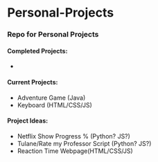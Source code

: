 # Personal-Projects

### Repo for Personal Projects

#### Completed Projects:
* 

#### Current Projects:
* Adventure Game (Java)
* Keyboard (HTML/CSS/JS)

#### Project Ideas:
* Netflix Show Progress % (Python? JS?)
* Tulane/Rate my Professor Script (Python? JS?)
* Reaction Time Webpage(HTML/CSS/JS)